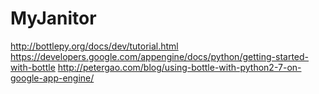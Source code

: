 MyJanitor
=========

http://bottlepy.org/docs/dev/tutorial.html
https://developers.google.com/appengine/docs/python/getting-started-with-bottle
http://petergao.com/blog/using-bottle-with-python2-7-on-google-app-engine/
